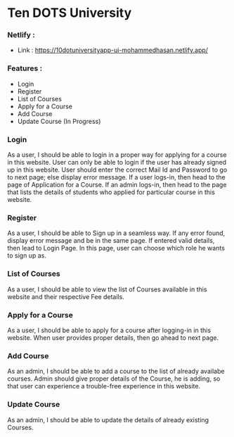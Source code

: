 # Ten DOTS University
### Netlify :
   * Link : https://10dotuniversityapp-ui-mohammedhasan.netlify.app/

### Features :
   * Login
   * Register
   * List of Courses
   * Apply for a Course
   * Add Course
   * Update Course (In Progress)

### Login
   As a user, I should be able to login in a proper way for applying for a course in this website. User can only be able to login if the user has already signed up in this website. User should enter the correct Mail Id and Password to go to next page; else display error message. If a user logs-in, then head to the page of Application for a Course. If an admin logs-in, then head to the page that lists the details of students who applied for particular course in this website.

### Register
   As a user, I should be able to Sign up in a seamless way. If any error found, display error message and be in the same page. If entered valid details, then lead to Login Page.  In this page, user can choose which role he wants to sign up as.

### List of Courses 
   As a user, I should be able to view the list of Courses available in this website and their respective Fee details.

### Apply for a Course
   As a user, I should be able to apply for a course after logging-in in this website. When user provides proper details, then go ahead to next page.

### Add Course
   As an admin, I should be able to add a course to the list of already availabe courses. Admin should give proper details of the Course, he is adding, so that user can experience a trouble-free experience in this website.
### Update Course
   As an admin, I should be able to update the details of already existing Courses.
